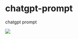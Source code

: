 # chatgpt-prompt
chatgpt prompt

![](https://cdn.jsdelivr.net/gh/linyimin0812/chatgpt-prompt@v0.0.5/usage.gif)